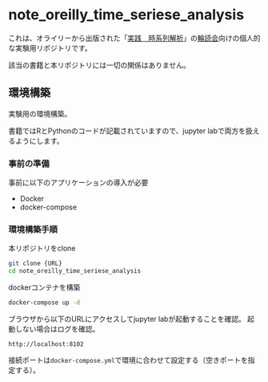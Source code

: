 # note_oreilly_time_seriese_analysis

これは、オライリーから出版された「[実践　時系列解析](https://www.oreilly.co.jp/books/9784873119601/)」の[輪読会](https://reading-circle-beginners.connpass.com/event/227344/)向けの個人的な実験用リポジトリです。

該当の書籍と本リポジトリには一切の関係はありません。

## 環境構築

実験用の環境構築。

書籍ではRとPythonのコードが記載されていますので、jupyter labで両方を扱えるようにします。

### 事前の準備

事前に以下のアプリケーションの導入が必要

- Docker
- docker-compose

### 環境構築手順

本リポジトリをclone

```bash
git clone {URL}
cd note_oreilly_time_seriese_analysis
```

dockerコンテナを構築

```bash
docker-compose up -d
```

ブラウザから以下のURLにアクセスしてjupyter labが起動することを確認。
起動しない場合はログを確認。

`http://localhost:8102`

接続ポートは`docker-compose.yml`で環境に合わせて設定する（空きポートを指定する）。
